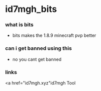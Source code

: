 # id7mgh_bits

### what is bits
- bits makes the 1.8.9 minecraft pvp better
### can i get banned using this
- no you cant get banned 




### links
<a  href="id7mgh.xyz"id7mgh Tool</a> 
